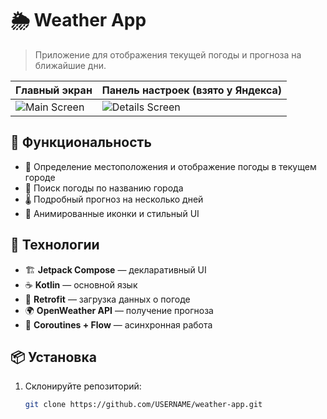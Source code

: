 # 🌦 Weather App

> Приложение для отображения текущей погоды и прогноза на ближайшие дни.

| Главный экран | Панель настроек (взято у Яндекса) |
|--------------|----------------|
| ![Main Screen](images/screenshot1.png) | ![Details Screen](images/screenshot2.png) |

## 🚀 Функциональность
- 📍 Определение местоположения и отображение погоды в текущем городе
- 🔎 Поиск погоды по названию города
- 🌡 Подробный прогноз на несколько дней
- 🎨 Анимированные иконки и стильный UI

## 🔧 Технологии
- 🏗 **Jetpack Compose** — декларативный UI
- ☕ **Kotlin** — основной язык
- 📡 **Retrofit** — загрузка данных о погоде
- 🌍 **OpenWeather API** — получение прогноза
- 🚀 **Coroutines + Flow** — асинхронная работа

## 📦 Установка
1. Склонируйте репозиторий:  
   ```sh
   git clone https://github.com/USERNAME/weather-app.git
